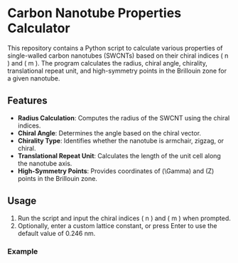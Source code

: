 # Carbon Nanotube Properties Calculator

This repository contains a Python script to calculate various properties of single-walled carbon nanotubes (SWCNTs) based on their chiral indices \( n \) and \( m \). The program calculates the radius, chiral angle, chirality, translational repeat unit, and high-symmetry points in the Brillouin zone for a given nanotube.

## Features

- **Radius Calculation**: Computes the radius of the SWCNT using the chiral indices.
- **Chiral Angle**: Determines the angle based on the chiral vector.
- **Chirality Type**: Identifies whether the nanotube is armchair, zigzag, or chiral.
- **Translational Repeat Unit**: Calculates the length of the unit cell along the nanotube axis.
- **High-Symmetry Points**: Provides coordinates of \(\Gamma\) and \(Z\) points in the Brillouin zone.

## Usage

1. Run the script and input the chiral indices \( n \) and \( m \) when prompted.
2. Optionally, enter a custom lattice constant, or press Enter to use the default value of 0.246 nm.

### Example

